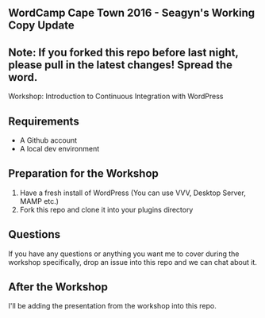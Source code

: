 ## WordCamp Cape Town 2016 - Seagyn's Working Copy Update

## Note: If you forked this repo before last night, please pull in the latest changes! Spread the word.

Workshop: Introduction to Continuous Integration with WordPress

## Requirements

+ A Github account
+ A local dev environment

## Preparation for the Workshop

1. Have a fresh install of WordPress (You can use VVV, Desktop Server, MAMP etc.)
2. Fork this repo and clone it into your plugins directory

## Questions

If you have any questions or anything you want me to cover during the workshop specifically, drop an issue into this repo and we can chat about it.

## After the Workshop

I'll be adding the presentation from the workshop into this repo.
